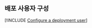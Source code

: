 ## <a name="configure-a-deployment-user"></a>배포 사용자 구성  

[!INCLUDE [Configure a deployment user](configure-deployment-user-no-h.md)]